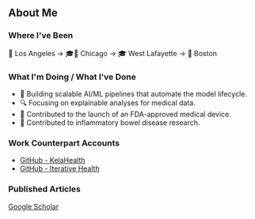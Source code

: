 ## About Me

### Where I've Been

🌴 Los Angeles → 🎓🌆 Chicago → 🎓 West Lafayette → 🌟 Boston

### What I'm Doing / What I've Done

- 🚀 Building scalable AI/ML pipelines that automate the model lifecycle.
- 🔍 Focusing on explainable analyses for medical data.
- 🏥 Contributed to the launch of an FDA-approved medical device.
- 🧪 Contributed to inflammatory bowel disease research.

### Work Counterpart Accounts

- [GitHub - KelaHealth](https://github.com/dylan-kelahealth)
- [GitHub - Iterative Health](https://github.com/dmrodriquez)

### Published Articles
[Google Scholar](https://scholar.google.com/citations?user=atkEta8AAAAJ&hl=en)
<!--
**dmrodriqu/dmrodriqu** is a ✨ _special_ ✨ repository because its `README.md` (this file) appears on your GitHub profile.

Here are some ideas to get you started:

- 🔭 I’m currently working on ...
- 🌱 I’m currently learning ...
- 👯 I’m looking to collaborate on ...
- 🤔 I’m looking for help with ...
- 💬 Ask me about ...
- 📫 How to reach me: ...
- 😄 Pronouns: ...
- ⚡ Fun fact: ...
-->
